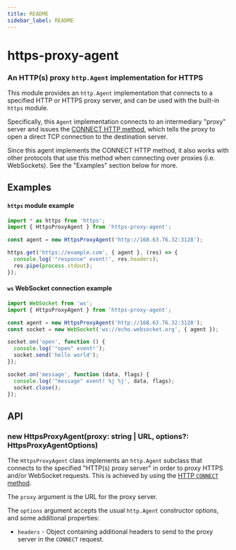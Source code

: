 ```yaml
---
title: README
sidebar_label: README
---
```

https-proxy-agent
================
### An HTTP(s) proxy `http.Agent` implementation for HTTPS

This module provides an `http.Agent` implementation that connects to a specified
HTTP or HTTPS proxy server, and can be used with the built-in `https` module.

Specifically, this `Agent` implementation connects to an intermediary "proxy"
server and issues the [CONNECT HTTP method][CONNECT], which tells the proxy to
open a direct TCP connection to the destination server.

Since this agent implements the CONNECT HTTP method, it also works with other
protocols that use this method when connecting over proxies (i.e. WebSockets).
See the "Examples" section below for more.

Examples
--------

#### `https` module example

```ts
import * as https from 'https';
import { HttpsProxyAgent } from 'https-proxy-agent';

const agent = new HttpsProxyAgent('http://168.63.76.32:3128');

https.get('https://example.com', { agent }, (res) => {
  console.log('"response" event!', res.headers);
  res.pipe(process.stdout);
});
```

#### `ws` WebSocket connection example

```ts
import WebSocket from 'ws';
import { HttpsProxyAgent } from 'https-proxy-agent';

const agent = new HttpsProxyAgent('http://168.63.76.32:3128');
const socket = new WebSocket('ws://echo.websocket.org', { agent });

socket.on('open', function () {
  console.log('"open" event!');
  socket.send('hello world');
});

socket.on('message', function (data, flags) {
  console.log('"message" event! %j %j', data, flags);
  socket.close();
});
```

API
---

### new HttpsProxyAgent(proxy: string | URL, options?: HttpsProxyAgentOptions)

The `HttpsProxyAgent` class implements an `http.Agent` subclass that connects
to the specified "HTTP(s) proxy server" in order to proxy HTTPS and/or WebSocket
requests. This is achieved by using the [HTTP `CONNECT` method][CONNECT].

The `proxy` argument is the URL for the proxy server.

The `options` argument accepts the usual `http.Agent` constructor options, and
some additional properties:

 * `headers` - Object containing additional headers to send to the proxy server
   in the `CONNECT` request.

[CONNECT]: http://en.wikipedia.org/wiki/HTTP_tunnel#HTTP_CONNECT_Tunneling

